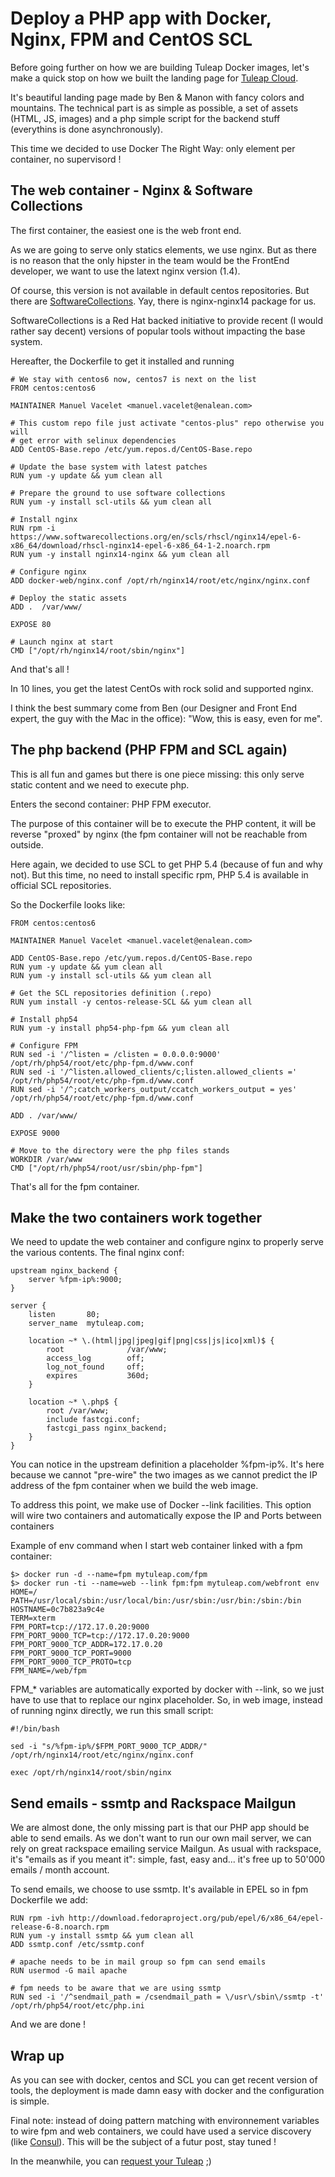 Deploy a PHP app with Docker, Nginx, FPM and CentOS SCL
=======================================================

Before going further on how we are building Tuleap Docker images, let's make
a quick stop on how we built the landing page for [Tuleap Cloud](http://mytuleap.com).

It's beautiful landing page made by Ben & Manon with fancy colors and mountains.
The technical part is as simple as possible, a set of assets (HTML, JS, images)
and a php simple script for the backend stuff (everythins is done asynchronously).

This time we decided to use Docker The Right Way: only element per container,
no supervisord !

The web container - Nginx & Software Collections
------------------------------------------------

The first container, the easiest one is the web front end.

As we are going to serve only statics elements, we use nginx. But as there is 
no reason that the only hipster in the team would be the FrontEnd developer, 
we want to use the latext nginx version (1.4).

Of course, this version is not available in default centos repositories. But
there are [SoftwareCollections](http://softwarecollections.org). Yay, there is
nginx-nginx14 package for us.

SoftwareCollections is a Red Hat backed initiative to provide recent (I would 
rather say decent) versions of popular tools without impacting the base system.

Hereafter, the Dockerfile to get it installed and running

    # We stay with centos6 now, centos7 is next on the list
    FROM centos:centos6

    MAINTAINER Manuel Vacelet <manuel.vacelet@enalean.com>

    # This custom repo file just activate "centos-plus" repo otherwise you will
    # get error with selinux dependencies
    ADD CentOS-Base.repo /etc/yum.repos.d/CentOS-Base.repo

    # Update the base system with latest patches
    RUN yum -y update && yum clean all

    # Prepare the ground to use software collections
    RUN yum -y install scl-utils && yum clean all

    # Install nginx
    RUN rpm -i https://www.softwarecollections.org/en/scls/rhscl/nginx14/epel-6-x86_64/download/rhscl-nginx14-epel-6-x86_64-1-2.noarch.rpm
    RUN yum -y install nginx14-nginx && yum clean all

    # Configure nginx
    ADD docker-web/nginx.conf /opt/rh/nginx14/root/etc/nginx/nginx.conf

    # Deploy the static assets
    ADD .  /var/www/

    EXPOSE 80

    # Launch nginx at start
    CMD ["/opt/rh/nginx14/root/sbin/nginx"]

And that's all !

In 10 lines, you get the latest CentOs with rock solid and supported nginx.

I think the best summary come from Ben (our Designer and Front End expert, 
the guy with the Mac in the office): "Wow, this is easy, even for me".

The php backend (PHP FPM and SCL again)
---------------------------------------

This is all fun and games but there is one piece missing: this only serve static
content and we need to execute php.

Enters the second container: PHP FPM executor.

The purpose of this container will be to execute the PHP content, it will be
reverse "proxed" by nginx (the fpm container will not be reachable from outside.

Here again, we decided to use SCL to get PHP 5.4 (because of fun and why not).
But this time, no need to install specific rpm, PHP 5.4 is available in official
SCL repositories.

So the Dockerfile looks like:

    FROM centos:centos6

    MAINTAINER Manuel Vacelet <manuel.vacelet@enalean.com>

    ADD CentOS-Base.repo /etc/yum.repos.d/CentOS-Base.repo
    RUN yum -y update && yum clean all
    RUN yum -y install scl-utils && yum clean all

    # Get the SCL repositories definition (.repo)
    RUN yum install -y centos-release-SCL && yum clean all

    # Install php54
    RUN yum -y install php54-php-fpm && yum clean all

    # Configure FPM
    RUN sed -i '/^listen = /clisten = 0.0.0.0:9000' /opt/rh/php54/root/etc/php-fpm.d/www.conf
    RUN sed -i '/^listen.allowed_clients/c;listen.allowed_clients =' /opt/rh/php54/root/etc/php-fpm.d/www.conf
    RUN sed -i '/^;catch_workers_output/ccatch_workers_output = yes' /opt/rh/php54/root/etc/php-fpm.d/www.conf

    ADD . /var/www/

    EXPOSE 9000

    # Move to the directory were the php files stands
    WORKDIR /var/www
    CMD ["/opt/rh/php54/root/usr/sbin/php-fpm"]

That's all for the fpm container.

Make the two containers work together
-------------------------------------

We need to update the web container and configure nginx to properly serve
the various contents. The final nginx conf:

    upstream nginx_backend {
        server %fpm-ip%:9000;
    }

    server {
        listen       80;
        server_name  mytuleap.com;

        location ~* \.(html|jpg|jpeg|gif|png|css|js|ico|xml)$ {
            root              /var/www;
            access_log        off;
            log_not_found     off;
            expires           360d;
        }

        location ~* \.php$ {
            root /var/www;
            include fastcgi.conf;
            fastcgi_pass nginx_backend;
        }
    }

You can notice in the upstream definition a placeholder %fpm-ip%. It's here 
because we cannot "pre-wire" the two images as we cannot predict the IP address
of the fpm container when we build the web image.

To address this point, we make use of Docker --link facilities. This option will
wire two containers and automatically expose the IP and Ports between containers

Example of env command when I start web container linked with a fpm container:

    $> docker run -d --name=fpm mytuleap.com/fpm
    $> docker run -ti --name=web --link fpm:fpm mytuleap.com/webfront env
    HOME=/
    PATH=/usr/local/sbin:/usr/local/bin:/usr/sbin:/usr/bin:/sbin:/bin
    HOSTNAME=0c7b823a9c4e
    TERM=xterm
    FPM_PORT=tcp://172.17.0.20:9000
    FPM_PORT_9000_TCP=tcp://172.17.0.20:9000
    FPM_PORT_9000_TCP_ADDR=172.17.0.20
    FPM_PORT_9000_TCP_PORT=9000
    FPM_PORT_9000_TCP_PROTO=tcp
    FPM_NAME=/web/fpm

FPM_* variables are automatically exported by docker with --link, so we just
have to use that to replace our nginx placeholder. So, in web image, instead of
running nginx directly, we run this small script:

    #!/bin/bash

    sed -i "s/%fpm-ip%/$FPM_PORT_9000_TCP_ADDR/" /opt/rh/nginx14/root/etc/nginx/nginx.conf

    exec /opt/rh/nginx14/root/sbin/nginx

Send emails - ssmtp and Rackspace Mailgun
-----------------------------------------

We are almost done, the only missing part is that our PHP app should be able to
send emails. As we don't want to run our own mail server, we can rely on great
rackspace emailing service Mailgun. 
As usual with rackspace, it's "emails as if you meant it": simple, fast, easy 
and... it's free up to 50'000 emails / month account.

To send emails, we choose to use ssmtp. It's available in EPEL so in fpm 
Dockerfile we add:

    RUN rpm -ivh http://download.fedoraproject.org/pub/epel/6/x86_64/epel-release-6-8.noarch.rpm
    RUN yum -y install ssmtp && yum clean all
    ADD ssmtp.conf /etc/ssmtp.conf

    # apache needs to be in mail group so fpm can send emails
    RUN usermod -G mail apache

    # fpm needs to be aware that we are using ssmtp
    RUN sed -i '/^sendmail_path = /csendmail_path = \/usr\/sbin\/ssmtp -t' /opt/rh/php54/root/etc/php.ini

And we are done !

Wrap up
-------

As you can see with docker, centos and SCL you can get recent version of tools,
the deployment is made damn easy with docker and the configuration is simple.

Final note: instead of doing pattern matching with environnement variables to 
wire fpm and web containers, we could have used a service discovery (like [Consul](http://consul.io)). This will be the subject of a futur post, stay tuned !

In the meanwhile, you can [request your Tuleap](http://mytuleap.com) ;)

